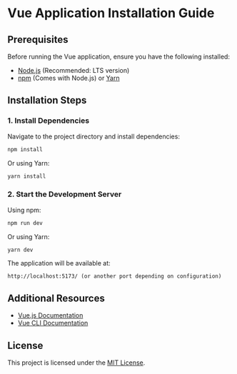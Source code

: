 # Vue Application Installation Guide

## Prerequisites

Before running the Vue application, ensure you have the following installed:

- [Node.js](https://nodejs.org/) (Recommended: LTS version)
- [npm](https://www.npmjs.com/) (Comes with Node.js) or [Yarn](https://yarnpkg.com/)

## Installation Steps

### 1. Install Dependencies

Navigate to the project directory and install dependencies:

```sh
npm install
```

Or using Yarn:

```sh
yarn install
```

### 2. Start the Development Server

Using npm:

```sh
npm run dev
```

Or using Yarn:

```sh
yarn dev
```

The application will be available at:

```
http://localhost:5173/ (or another port depending on configuration)
```

## Additional Resources

- [Vue.js Documentation](https://vuejs.org/)
- [Vue CLI Documentation](https://cli.vuejs.org/)

## License

This project is licensed under the [MIT License](LICENSE).
